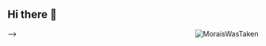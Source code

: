 ## Hi there 👋

<img align="right" src="https://visitor-badge.laobi.icu/badge?page_id=MoraisWasTaken/MoraisWasTaken" alt="MoraisWasTaken">    
<!-- [![Typing SVG](https://readme-typing-svg.herokuapp.com?center=true&lines=This+is+MoraisWasTaken;Nice+to+meet+you+%F0%9F%91%8B)](https://git.io/typing-svg)       -->


-->
